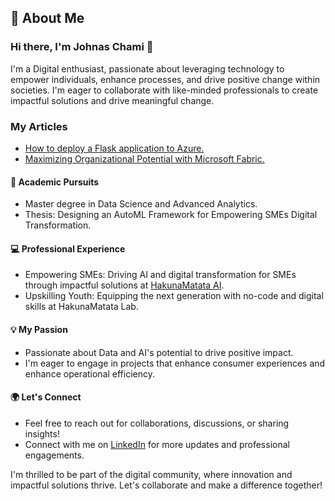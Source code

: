 
## 🚀 About Me

### Hi there, I'm Johnas Chami 👋

I'm a Digital enthusiast, passionate about leveraging technology to empower individuals, enhance processes, and drive positive change within societies. I'm eager to collaborate with like-minded professionals to create impactful solutions and drive meaningful change.

### My Articles ###
- [How to deploy a Flask application to Azure.](https://medium.com/@johnaschami/how-to-deploy-your-flask-application-to-azure-0f0ffde5c80a)
- [Maximizing Organizational Potential with Microsoft Fabric.](https://medium.com/@johnaschami/maximizing-organizational-potential-with-microsoft-fabric-193a8ceb0023)


#### 📘 Academic Pursuits
- Master degree in Data Science and Advanced Analytics. 
- Thesis: Designing an AutoML Framework for Empowering SMEs Digital Transformation.

#### 💻 Professional Experience
- Empowering SMEs: Driving AI and digital transformation for SMEs through impactful solutions at [HakunaMatata AI](hakunamatataai.com).
- Upskilling Youth: Equipping the next generation with no-code and digital skills at HakunaMatata Lab.

#### 💡 My Passion
- Passionate about Data and AI's potential to drive positive impact.
- I'm eager to engage in projects that enhance consumer experiences and enhance operational efficiency.

#### 🌍 Let's Connect
- Feel free to reach out for collaborations, discussions, or sharing insights!
- Connect with me on [LinkedIn](https://www.linkedin.com/in/johnas-chami-40aaa212a/) for more updates and professional engagements.

I'm thrilled to be part of the digital community, where innovation and impactful solutions thrive. Let's collaborate and make a difference together!
